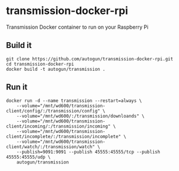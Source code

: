 # transmission-docker-rpi
Transmission Docker container to run on your Raspberry Pi

## Build it
```
git clone https://github.com/autogun/transmission-docker-rpi.git
cd transmission-docker-rpi
docker build -t autogun/transmission .
```

## Run it
```
docker run -d --name transmission --restart=always \
	--volume="/mnt/wd600/transmission-client/config/:/transmission/config" \
	--volume="/mnt/wd600/:/transmission/downloands" \
	--volume="/mnt/wd600/transmission-client/incoming/:/transmission/incoming" \
	--volume="/mnt/wd600/transmission-client/incomplete/:/transmission/incomplete" \
	--volume="/mnt/wd600/transmission-client/watch/:/transmission/watch" \
	--publish=9091:9091 --publish 45555:45555/tcp --publish 45555:45555/udp \
	autogun/transmission
```
